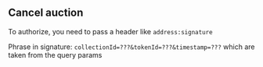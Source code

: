 ## Cancel auction

To authorize, you need to pass a header like `address:signature`

Phrase in signature: `collectionId=???&tokenId=???&timestamp=???` which are taken from the query params
